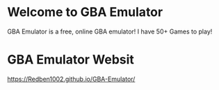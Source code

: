 # Welcome to GBA Emulator

GBA Emulator is a free, online GBA emulator! I have 50+ Games to play!

# GBA Emulator Websit

https://Redben1002.github.io/GBA-Emulator/
